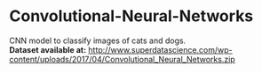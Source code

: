 # Convolutional-Neural-Networks
CNN model to classify images of cats and dogs.                                                                                              
**Dataset available at:** http://www.superdatascience.com/wp-content/uploads/2017/04/Convolutional_Neural_Networks.zip
